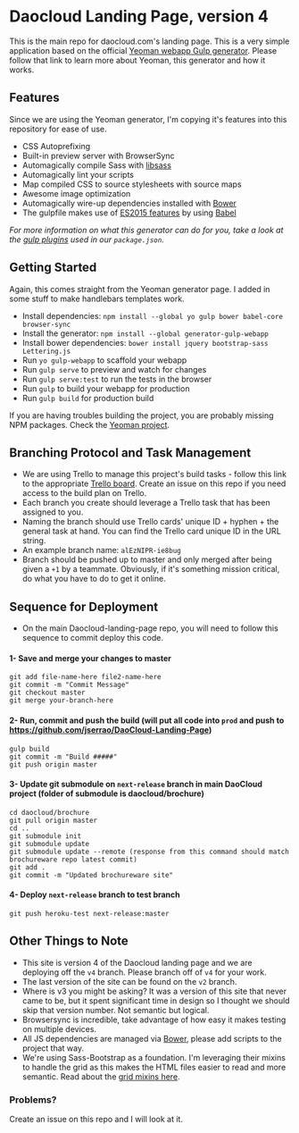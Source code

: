 # Daocloud Landing Page, version 4

This is the main repo for daocloud.com's landing page. This is a very simple application based on the official [Yeoman webapp Gulp generator](https://github.com/yeoman/generator-gulp-webapp). Please follow that link to learn more about Yeoman, this generator and how it works.

## Features

Since we are using the Yeoman generator, I'm copying it's features into this repository for ease of use.

* CSS Autoprefixing
* Built-in preview server with BrowserSync
* Automagically compile Sass with [libsass](http://libsass.org)
* Automagically lint your scripts
* Map compiled CSS to source stylesheets with source maps
* Awesome image optimization
* Automagically wire-up dependencies installed with [Bower](http://bower.io)
* The gulpfile makes use of [ES2015 features](https://babeljs.io/docs/learn-es2015/) by using [Babel](https://babeljs.io)

*For more information on what this generator can do for you, take a look at the [gulp plugins](app/templates/_package.json) used in our `package.json`.*

## Getting Started

Again, this comes straight from the Yeoman generator page. I added in some stuff to make handlebars templates work.

- Install dependencies: `npm install --global yo gulp bower babel-core browser-sync`
- Install the generator: `npm install --global generator-gulp-webapp`
- Install bower dependencies: `bower install jquery bootstrap-sass Lettering.js`
- Run `yo gulp-webapp` to scaffold your webapp
- Run `gulp serve` to preview and watch for changes
- Run `gulp serve:test` to run the tests in the browser
- Run `gulp` to build your webapp for production
- Run `gulp build` for production build

If you are having troubles building the project, you are probably missing NPM packages. Check the [Yeoman project](https://github.com/yeoman/generator-gulp-webapp).

## Branching Protocol and Task Management

- We are using Trello to manage this project's build tasks - follow this link to the appropriate [Trello board](https://trello.com/b/Tn0C3KcI). Create an issue on this repo if you need access to the build plan on Trello.
- Each branch you create should leverage a Trello task that has been assigned to you.
- Naming the branch should use Trello cards' unique ID + hyphen + the general task at hand. You can find the Trello card unique ID in the URL string.
- An example branch name: `alEzNIPR-ie8bug`
- Branch should be pushed up to master and only merged after being given a `+1` by a teammate. Obviously, if it's something mission critical, do what you have to do to get it online.

## Sequence for Deployment
- On the main Daocloud-landing-page repo, you will need to follow this sequence to commit deploy this code.

#### 1- Save and merge your changes to master
```
git add file-name-here file2-name-here
git commit -m "Commit Message"
git checkout master
git merge your-branch-here
```

#### 2- Run, commit and push the build (will put all code into `prod` and push to https://github.com/jserrao/DaoCloud-Landing-Page)
```
gulp build
git commit -m "Build #####"
git push origin master
```

#### 3- Update git submodule on `next-release` branch in main DaoCloud project (folder of submodule is daocloud/brochure)
```
cd daocloud/brochure
git pull origin master
cd ..
git submodule init
git submodule update
git submodule update --remote (response from this command should match brochureware repo latest commit)
git add .
git commit -m "Updated brochureware site"
```

#### 4- Deploy `next-release` branch to test branch
```
git push heroku-test next-release:master
```

## Other Things to Note

- This site is version 4 of the Daocloud landing page and we are deploying off the `v4` branch. Please branch off of `v4` for your work.
- The last version of the site can be found on the `v2` branch.
- Where is v3 you might be asking? It was a version of this site that never came to be, but it spent significant time in design so I thought we should skip that version number. Not semantic but logical.
- Browsersync is incredible, take advantage of how easy it makes testing on multiple devices.
- All JS dependencies are managed via [Bower](http://bower.io), please add scripts to the project that way.
- We're using Sass-Bootstrap as a foundation. I'm leveraging their mixins to handle the grid as this makes the HTML files easier to read and more semantic. Read about the [grid mixins here](https://github.com/twbs/bootstrap-sass/blob/master/assets/stylesheets/bootstrap/mixins/_grid.scss).

### Problems?

Create an issue on this repo and I will look at it.
